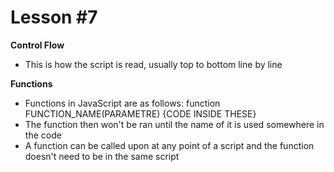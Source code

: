 # Lesson #7

**Control Flow**
- This is how the script is read, usually top to bottom line by line

**Functions**
- Functions in JavaScript are as follows: function FUNCTION_NAME(PARAMETRE) {CODE INSIDE THESE}
- The function then won't be ran until the name of it is used somewhere in the code
- A function can be called upon at any point of a script and the function doesn't need to be in the same script
